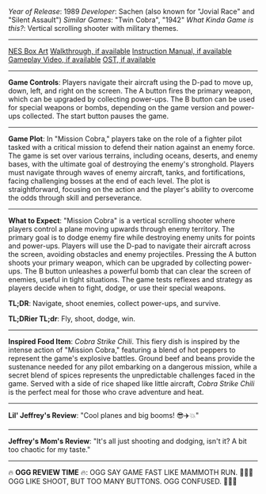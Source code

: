 *Year of Release*: 1989
*Developer*: Sachen (also known for "Jovial Race" and "Silent Assault")
*Similar Games*: "Twin Cobra", "1942"
*What Kinda Game is this?*: Vertical scrolling shooter with military themes.

---
[NES Box Art](https://www.google.com/search?tbm=isch&q=NES+Box+Art+Mission+Cobra) 
[Walkthrough, if available](https://www.google.com/search?q=Walkthrough+NES+Mission+Cobra)
[Instruction Manual, if available](https://www.google.com/search?q=NES+Instruction+Manual+Mission+Cobra)
[Gameplay Video, if available](https://www.youtube.com/results?search_query=gameplay+NES+Mission+Cobra) 
[OST, if available](https://www.youtube.com/results?search_query=NES+Mission+Cobra+OST)

- - -
**Game Controls**:
Players navigate their aircraft using the D-pad to move up, down, left, and right on the screen. The A button fires the primary weapon, which can be upgraded by collecting power-ups. The B button can be used for special weapons or bombs, depending on the game version and power-ups collected. The start button pauses the game.

- - -
**Game Plot**: 
In "Mission Cobra," players take on the role of a fighter pilot tasked with a critical mission to defend their nation against an enemy force. The game is set over various terrains, including oceans, deserts, and enemy bases, with the ultimate goal of destroying the enemy's stronghold. Players must navigate through waves of enemy aircraft, tanks, and fortifications, facing challenging bosses at the end of each level. The plot is straightforward, focusing on the action and the player's ability to overcome the odds through skill and perseverance.

- - -
**What to Expect**: 
"Mission Cobra" is a vertical scrolling shooter where players control a plane moving upwards through enemy territory. The primary goal is to dodge enemy fire while destroying enemy units for points and power-ups. Players will use the D-pad to navigate their aircraft across the screen, avoiding obstacles and enemy projectiles. Pressing the A button shoots your primary weapon, which can be upgraded by collecting power-ups. The B button unleashes a powerful bomb that can clear the screen of enemies, useful in tight situations. The game tests reflexes and strategy as players decide when to fight, dodge, or use their special weapons.

**TL;DR**: Navigate, shoot enemies, collect power-ups, and survive.

**TL;DRier TL;dr**: Fly, shoot, dodge, win.

---
**Inspired Food Item**: *Cobra Strike Chili*.
This fiery dish is inspired by the intense action of "Mission Cobra," featuring a blend of hot peppers to represent the game's explosive battles. Ground beef and beans provide the sustenance needed for any pilot embarking on a dangerous mission, while a secret blend of spices represents the unpredictable challenges faced in the game. Served with a side of rice shaped like little aircraft, *Cobra Strike Chili* is the perfect meal for those who crave adventure and heat.

---
**Lil' Jeffrey's Review**: "Cool planes and big booms! 😎✈️💥"

---
**Jeffrey's Mom's Review**: "It's all just shooting and dodging, isn't it? A bit too chaotic for my taste."

---
🔥 **OGG REVIEW TIME** 🔥: OGG SAY GAME FAST LIKE MAMMOTH RUN. 🏃‍♂️💨 OGG LIKE SHOOT, BUT TOO MANY BUTTONS. OGG CONFUSED. 🤷‍♂️🔥